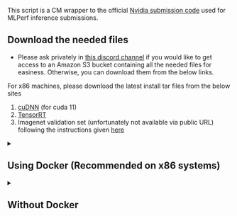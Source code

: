 This script is a CM wrapper to the official [Nvidia submission code](https://github.com/mlcommons/inference_results_v3.0/tree/master/closed/NVIDIA) used for MLPerf inference submissions. 



## Download the needed files

* Please ask privately in [this discord channel](https://discord.gg/y7hupJsUNb) if you would like to get access to an Amazon S3 bucket containing all the needed files for easiness. Otherwise, you can download them from the below links.
  
For x86 machines, please download the latest install tar files from the below sites
1. [cuDNN](https://developer.nvidia.com/cudnn) (for cuda 11)
2. [TensorRT](https://developer.nvidia.com/tensorrt)
3. Imagenet validation set (unfortunately not available via public URL) following the instructions given [here](https://github.com/mlcommons/ck/blob/master/cm-mlops/script/get-dataset-imagenet-val/README-extra.md)

<details>

<summary>
    
## Using Docker (Recommended on x86 systems)

</summary>
Assuming all the downloaded files are to the user home directory please do the following steps:

1. Build the docker container and mount the paths from the host machine
  ```bash
  cm docker script --tags=build,nvidia,inference,server \
  --cuda_run_file_path=$HOME/cuda_11.8.0_520.61.05_linux.run \
  --tensorrt_tar_file_path=$HOME/TensorRT-8.6.1.6.Linux.x86_64-gnu.cuda-11.8.tar.gz \
  --cudnn_tar_file_path=$HOME/cudnn-linux-x86_64-8.9.2.26_cuda11-archive.tar.xz 
  --imagenet_path=$HOME/imagenet-2012-val \
  --scratch_path=/disk2/mlperf_scratch \
  --docker_cm_repo=ctuning@mlcommons-ck  \
  --results_dir=$HOME/results_dir \
  --submission_dir=$HOME/submission_dir \
  --adr.compiler.tags=gcc
  ```
    * Use `--docker_cache=no` to turn off docker caching
    * Use `--docker_run_cmd_prefix="cm pull repo mlcommons@ck"` to update the CK repository when docker caching is used
    * Use `--custom_system=no` if you are using a similar system to the [Nvidia submission systems for MLPerf inference 3.0](https://github.com/mlcommons/inference_results_v3.0/tree/main/closed/NVIDIA/systems).

2. At the end of the build you'll get the following prompt unless you have chosen `--custom_system=no`. Please give a system name and say yes to generating the configuration files
    ### Example output
    ```
    ============================================
    => A system ID is a string containing only letters, numbers, and underscores
    => that is used as the human-readable name of the system. It is also used as
    => the system name when creating the measurements/ and results/ entries.
    => This string should also start with a letter to be a valid Python enum member name.
    => Specify the system ID to use for the current system: phoenix
    => Reloaded system list. MATCHED_SYSTEM: KnownSystem.phoenix
    => This script will generate Benchmark Configuration stubs for the detected system.
    Continue? [y/n]: y
    ```
Now you'll be inside the CM Nvidia docker container and can run further scripts. 

3. Once the build is complete, you can proceed with any further CM scripts like for MLPerf inference. You can also save the container at this stage using [docker commit](https://docs.docker.com/engine/reference/commandline/commit/) so that it can be launched later without having to go through the previous steps.

</details>

<details>

<summary>

## Without Docker
</summary>

1. Install CUDA
If CUDA is not detected, CM should download and install it automatically when you run the workflow. 
** Nvidia drivers are expected to be installed on the system **


2. Install cuDNN

```bash
cmr "get cudnn" --input=<PATH_TO_CUDNN_TAR_FILE>
```

3. Install TensorRT
```bash
cmr "get tensorrt _dev" --input=<PATH_TO_TENSORRT_TAR_FILE>
```

On non x86 systems like Nvidia Orin, you can do a package manager install and then CM should pick up the installation automatically during the workflow run.

4. Build the Nvidia inference server 
```
cmr "build nvidia inference server" \
--adr.install-cuda-prebuilt.local_run_file_path=/data/cuda_11.8.0_520.61.05_linux.run \
--adr.tensorrt.tar_file=/data/TensorRT-8.6.1.6.Linux.x86_64-gnu.cuda-11.8.tar.gz \
--adr.cudnn.tar_file=/data/cudnn-linux-x86_64-8.9.2.26_cuda11-archive.tar.xz \
--adr.compiler.tags=gcc \
[--custom_system=no]
```
Use `--custom_system=no` if you are using a similar system system to the [Nvidia submission systems for MLPerf inference 3.0](https://github.com/mlcommons/inference_results_v3.0/tree/main/closed/NVIDIA/systems).

5. At the end of the build you'll get the following prompt unless you have chosen `--custom_system=no`. Please give a system name and say yes to generating the configuration files

### Example output

```
============================================
=> A system ID is a string containing only letters, numbers, and underscores
=> that is used as the human-readable name of the system. It is also used as
=> the system name when creating the measurements/ and results/ entries.
=> This string should also start with a letter to be a valid Python enum member name.
=> Specify the system ID to use for the current system: phoenix
  => Reloaded system list. MATCHED_SYSTEM: KnownSystem.phoenix
=> This script will generate Benchmark Configuration stubs for the detected system.
Continue? [y/n]: y
```
</details>


